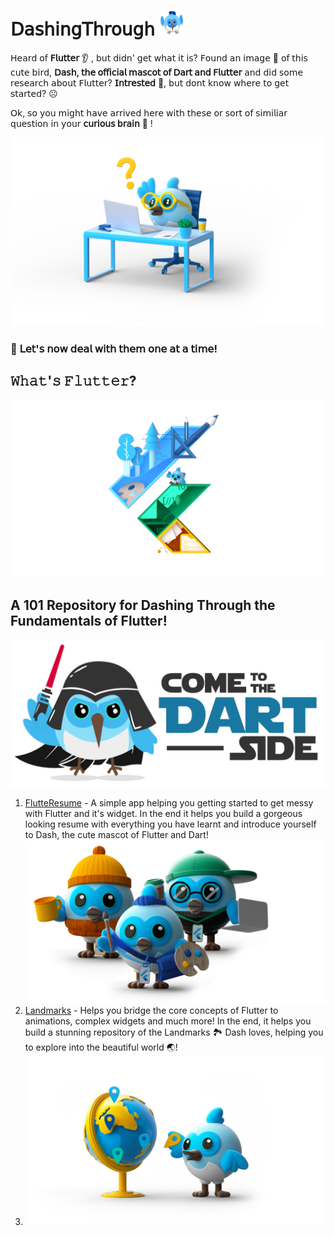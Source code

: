 # 𝖣𝖺𝗌𝗁𝗂𝗇𝗀𝖳𝗁𝗋𝗈𝗎𝗀𝗁 <img src="https://raw.githubusercontent.com/ManasMalla/DashingThrough/main/Resources/dash.png" height=40 width=40>

𝖧𝖾𝖺𝗋𝖽 𝗈𝖿 **𝖥𝗅𝗎𝗍𝗍𝖾𝗋** 👂 , 𝖻𝗎𝗍 𝖽𝗂𝖽𝗇' 𝗀𝖾𝗍 𝗐𝗁𝖺𝗍 𝗂𝗍 𝗂𝗌? 𝖥𝗈𝗎𝗇𝖽 𝖺𝗇 𝗂𝗆𝖺𝗀𝖾 📸 𝗈𝖿 𝗍𝗁𝗂𝗌 𝖼𝗎𝗍𝖾 𝖻𝗂𝗋𝖽, **𝖣𝖺𝗌𝗁, 𝗍𝗁𝖾 𝗈𝖿𝖿𝗂𝖼𝗂𝖺𝗅 𝗆𝖺𝗌𝖼𝗈𝗍 𝗈𝖿 𝖣𝖺𝗋𝗍 𝖺𝗇𝖽 𝖥𝗅𝗎𝗍𝗍𝖾𝗋** 𝖺𝗇𝖽 𝖽𝗂𝖽 𝗌𝗈𝗆𝖾 𝗋𝖾𝗌𝖾𝖺𝗋𝖼𝗁 𝖺𝖻𝗈𝗎𝗍 𝖥𝗅𝗎𝗍𝗍𝖾𝗋? **𝖨𝗇𝗍𝗋𝖾𝗌𝗍𝖾𝖽** 🤩, 𝖻𝗎𝗍 𝖽𝗈𝗇𝗍 𝗄𝗇𝗈𝗐 𝗐𝗁𝖾𝗋𝖾 𝗍𝗈 𝗀𝖾𝗍 𝗌𝗍𝖺𝗋𝗍𝖾𝖽? ☹️

𝖮𝗄, 𝗌𝗈 𝗒𝗈𝗎 𝗆𝗂𝗀𝗁𝗍 𝗁𝖺𝗏𝖾 𝖺𝗋𝗋𝗂𝗏𝖾𝖽 𝗁𝖾𝗋𝖾 𝗐𝗂𝗍𝗁 𝗍𝗁𝖾𝗌𝖾 𝗈𝗋 𝗌𝗈𝗋𝗍 𝗈𝖿 𝗌𝗂𝗆𝗂𝗅𝗂𝖺𝗋 𝗊𝗎𝖾𝗌𝗍𝗂𝗈𝗇 𝗂𝗇 𝗒𝗈𝗎𝗋 **𝖼𝗎𝗋𝗂𝗈𝗎𝗌 𝖻𝗋𝖺𝗂𝗇** 🤔 !

<img src="https://raw.githubusercontent.com/ManasMalla/DashingThrough/main/Resources/faq-hero.png">

### 🥳  𝖫𝖾𝗍'𝗌 𝗇𝗈𝗐 𝖽𝖾𝖺𝗅 𝗐𝗂𝗍𝗁 𝗍𝗁𝖾𝗆 𝗈𝗇𝖾 𝖺𝗍 𝖺 𝗍𝗂𝗆𝖾!

## 𝚆𝚑𝚊𝚝'𝚜 𝙵𝚕𝚞𝚝𝚝𝚎𝚛?

<img src="https://raw.githubusercontent.com/ManasMalla/DashingThrough/main/Resources/flutter.jpeg">

## A 101 Repository for **Dashing Through the Fundamentals of Flutter**!

<img src=https://raw.githubusercontent.com/ManasMalla/DashingThrough/main/Resources/come_to_the_dartside.png>

1. [FlutteResume](https://github.com/ManasMalla/FlutteResume) - A simple app helping you getting started to get messy with Flutter and it's widget.
    In the end it helps you build a gorgeous looking resume with everything you have learnt and introduce yourself to Dash, the cute mascot of Flutter and Dart!
      [<img src="https://github.com/ManasMalla/DashingThrough/blob/main/Resources/dashatars.png">](https://github.com/ManasMalla/FlutteResume)
2. [Landmarks](https://github.com/ManasMalla/Landmarks) - Helps you bridge the core concepts of Flutter to animations, complex widgets and much more!
     In the end, it helps you build a stunning repository of the Landmarks 🏞 Dash loves, helping you to explore into the beautiful world 🌏!
4. [<img src = "https://github.com/ManasMalla/DashingThrough/blob/main/Resources/community-hero.png">](https://github.com/ManasMalla/Landmarks)
